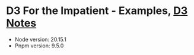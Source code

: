 <h1>D3 For the Impatient - Examples, <a href="https://gist.github.com/denqiu/d8298dcf21b11c68461cc126101d7265">D3 Notes</a></h1>
<ul>
    <li>Node version: 20.15.1</li>
    <li>Pnpm version: 9.5.0</li>
</ul>